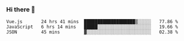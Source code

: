 ### Hi there 👋

<!--
**xin-code/Xin-code** is a ✨ _special_ ✨ repository because its `README.md` (this file) appears on your GitHub profile.

Here are some ideas to get you started:
<!--START_SECTION:waka-->
```text
Vue.js       24 hrs 41 mins  ███████████████████▒░░░░░   77.86 % 
JavaScript   6 hrs 14 mins   █████░░░░░░░░░░░░░░░░░░░░   19.66 % 
JSON         45 mins         ▓░░░░░░░░░░░░░░░░░░░░░░░░   02.38 % 
```
<!--END_SECTION:waka-->
